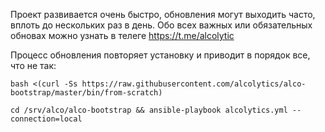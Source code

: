 Проект развивается очень быстро, обновления могут выходить часто, вплоть до нескольких раз в день. 
Обо всех важных или обязательных обновах можно узнать в телеге https://t.me/alcolytic

Процесс обновления повторяет установку и приводит в порядок все, что не так:

```
bash <(curl -Ss https://raw.githubusercontent.com/alcolytics/alco-bootstrap/master/bin/from-scratch)

cd /srv/alco/alco-bootstrap && ansible-playbook alcolytics.yml --connection=local
```
